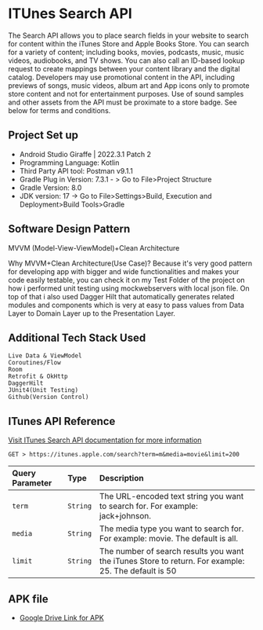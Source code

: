 
# ITUnes Search API

The Search API allows you to place search fields in your website to search for content within the iTunes Store and Apple Books Store. You can search for a variety of content; including books, movies, podcasts, music, music videos, audiobooks, and TV shows. You can also call an ID-based lookup request to create mappings between your content library and the digital catalog. Developers may use promotional content in the API, including previews of songs, music videos, album art and App icons only to promote store content and not for entertainment purposes. Use of sound samples and other assets from the API must be proximate to a store badge. See below for terms and conditions.


## Project Set up
- Android Studio Giraffe | 2022.3.1 Patch 2
- Programming Language: Kotlin
- Third Party API tool: Postman v9.1.1
- Gradle Plug in Version: 7.3.1 - > Go to File>Project Structure
- Gradle Version: 8.0
- JDK version: 17 -> Go to File>Settings>Build, Execution and Deployment>Build Tools>Gradle

## Software Design Pattern
MVVM (Model-View-ViewModel)+Clean Architecture

Why MVVM+Clean Architecture(Use Case)? Because it's very good pattern for developing app with bigger and wide functionalities and makes your code easily testable, you can check it on my Test Folder of the project on how i performed unit testing using mockwebservers with local json file. On top of that i also used Dagger Hilt that automatically generates related modules and components which is very at easy to pass values from Data Layer to Domain Layer up to the Presentation Layer.







## Additional Tech Stack Used

    Live Data & ViewModel
    Coroutines/Flow
    Room
    Retrofit & OkHttp
    DaggerHilt
    JUnit4(Unit Testing)
    Github(Version Control)

 
## ITunes API Reference

 [Visit ITunes Search API documentation for more information](https://performance-partners.apple.com/search-api#searching)


```http
GET > https://itunes.apple.com/search?term=m&media=movie&limit=200

```
| Query Parameter | Type     | Description                |
| :-------- | :------- | :------------------------- |
| `term` | `String` | The URL-encoded text string you want to search for. For example: jack+johnson. |
| `media` | `String` | The media type you want to search for. For example: movie. The default is all.|
| `limit` | `String` | The number of search results you want the iTunes Store to return. For example: 25. The default is 50 |



## APK file 

 - [Google Drive Link for APK](https://drive.google.com/file/d/13DXDzdXvt9vrBNlXst7iSpXXR6tuTNgX/view?usp=drive_link)

